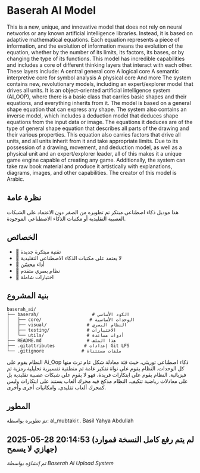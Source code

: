 # Baserah AI Model

This is a new, unique, and innovative model that does not rely on neural networks or any known artificial intelligence libraries. Instead, it is based on adaptive mathematical equations. Each equation represents a piece of information, and the evolution of information means the evolution of the equation, whether by the number of its limits, its factors, its bases, or by changing the type of its functions.
This model has incredible capabilities and includes a core of different thinking layers that interact with each other. These layers include:
A central general core A logical core A semantic interpretive core for symbol analysis A physical core And more The system contains new, revolutionary models, including an expert/explorer model that drives all units. It is an object-oriented artificial intelligence system (AI_OOP), where there is a basic class that carries basic shapes and their equations, and everything inherits from it.
The model is based on a general shape equation that can express any shape. The system also contains an inverse model, which includes a deduction model that deduces shape equations from the input data or image. The equations it deduces are of the type of general shape equation that describes all parts of the drawing and their various properties. This equation also carries factors that drive all units, and all units inherit from it and take appropriate limits.
Due to its possession of a drawing, movement, and deduction model, as well as a physical unit and an expert/explorer leader, all of this makes it a unique game engine capable of creating any game.
Additionally, the system can take raw book material and produce it artistically with explanations, diagrams, images, and other capabilities.
The creator of this model is Arabic.

## نظرة عامة

هذا موديل ذكاء اصطناعي مبتكر تم تطويره من الصفر دون الاعتماد على الشبكات العصبية التقليدية أو مكتبات الذكاء الاصطناعي الموجودة.

## الخصائص

- 🚀 تقنية مبتكرة جديدة
- 🔧 لا يعتمد على مكتبات الذكاء الاصطناعي التقليدية  
- 🌟 أداء محسّن
- 🧠 نظام بصري متقدم
- 🔬 اختبارات شاملة

## بنية المشروع

```
baserah_ai/
├── baserah/                    # الكود الأساسي
│   ├── core/                  # الوحدات الأساسية
│   ├── visual/               # النظام البصري
│   ├── testing/              # الاختبارات
│   └── utils/                # أدوات مساعدة
├── README.md                 # هذا الملف
├── .gitattributes           # إعدادات Git LFS
└── .gitignore              # ملفات مستثناة
```
النظام يقوم على Ai_Oop ذكاء اصطناعي توريثي، حيث فئة معادلة شكل عام ترث منها كل الوحدات.
النظام يقوم على نواة تفكير عامة ثم منطقية تفسيرية تحليلية رمزية ثم فيزيائية.
النظام يقوم على ابتكارات فريدة، فهو لا يقوم على شبكات عصبية تقليدية بل على معادلات رياضية تتكيف.
النظام مدكج فيه محرك ألعاب يستند على ابتكارات وليس كمحرك ألعاب تقليدي. وامكانيات أخرى وأخرى.

## المطور

تم تطويره بواسطة: al_mubtakir.. Basil Yahya Abdullah 


2025-05-28 20:14:53
(لم يتم رفع كامل النسخة فموارد جهازي لا يسمح)
---

*تم إنشاؤه بواسطة Baserah AI Upload System*
